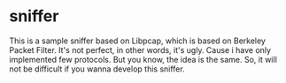 sniffer
=======

This is a sample sniffer based on Libpcap, which is based on Berkeley Packet Filter.
It's not perfect, in other words, it's ugly. Cause i have only implemented few protocols.
But you know, the idea is the same. So, it will not be difficult if you wanna develop this sniffer. 
